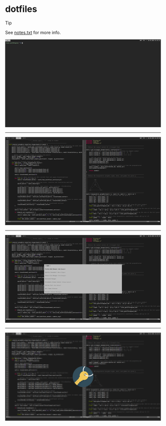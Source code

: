 # dotfiles

> [!TIP]
> See [notes.txt](notes.txt) for more info.

![screenshot](screenshots/screenshot_00.png?raw=true "screenshot")

------

![screenshot](screenshots/screenshot_01.png?raw=true "screenshot")

------

![screenshot](screenshots/screenshot_02.png?raw=true "screenshot")

------

![screenshot](screenshots/screenshot_03.png?raw=true "screenshot")

